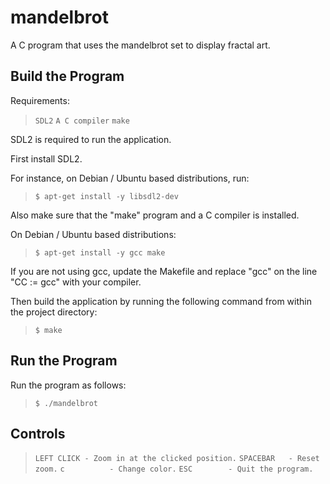 # mandelbrot
A C program that uses the mandelbrot set to display fractal art.

## Build the Program

Requirements:

>```SDL2```
>```A C compiler```
>```make```

SDL2 is required to run the application.

First install SDL2.

For instance, on Debian / Ubuntu based distributions, run:

>```$ apt-get install -y libsdl2-dev```

Also make sure that the "make" program and a C compiler is installed.

On Debian / Ubuntu based distributions:

>```$ apt-get install -y gcc make```

If you are not using gcc, update the Makefile and replace "gcc" on the line "CC := gcc" with your compiler.

Then build the application by running the following command from within the project directory:

>```$ make```

## Run the Program

Run the program as follows:

>```$ ./mandelbrot```


## Controls

>```LEFT CLICK - Zoom in at the clicked position.```
>```SPACEBAR   - Reset zoom.```
>```c          - Change color.```
>```ESC        - Quit the program.```
